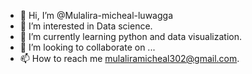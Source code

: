 - 👋 Hi, I’m @Mulalira-micheal-luwagga
- 👀 I’m interested in Data science.
- 🌱 I’m currently learning python and data visualization.
- 💞️ I’m looking to collaborate on ...
- 📫 How to reach me mulaliramicheal302@gmail.com.

<!---
Mulalira-micheal-luwagga/Mulalira-micheal-luwagga is a ✨ special ✨ repository because its `README.md` (this file) appears on your GitHub profile.
You can click the Preview link to take a look at your changes.
--->
